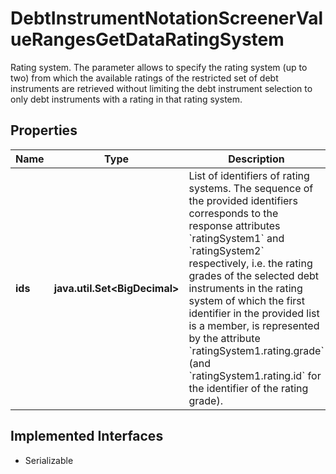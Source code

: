 

# DebtInstrumentNotationScreenerValueRangesGetDataRatingSystem

Rating system. The parameter allows to specify the rating system (up to two) from which the available ratings of the restricted set of debt instruments are retrieved without limiting the debt instrument selection to only debt instruments with a rating in that rating system.

## Properties

Name | Type | Description | Notes
------------ | ------------- | ------------- | -------------
**ids** | **java.util.Set&lt;BigDecimal&gt;** | List of identifiers of rating systems. The sequence of the provided identifiers corresponds to the response attributes &#x60;ratingSystem1&#x60; and &#x60;ratingSystem2&#x60; respectively, i.e. the rating grades of the selected debt instruments in the rating system of which the first identifier in the provided list is a member, is represented by the attribute &#x60;ratingSystem1.rating.grade&#x60; (and &#x60;ratingSystem1.rating.id&#x60; for the identifier of the rating grade). |  [optional]


## Implemented Interfaces

* Serializable


